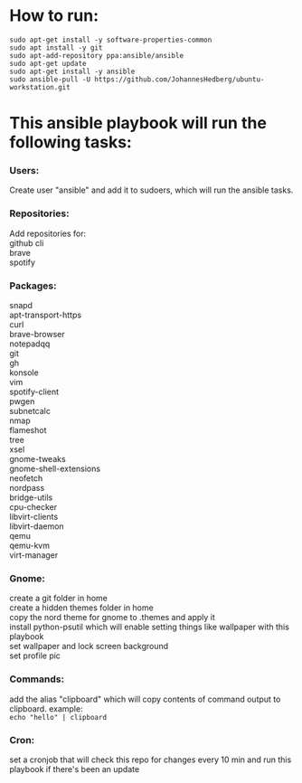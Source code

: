 # How to run:
```
sudo apt-get install -y software-properties-common  
sudo apt install -y git
sudo apt-add-repository ppa:ansible/ansible  
sudo apt-get update  
sudo apt-get install -y ansible  
sudo ansible-pull -U https://github.com/JohannesHedberg/ubuntu-workstation.git
```


# This ansible playbook will run the following tasks: 
### Users:
Create user "ansible" and add it to sudoers, which will run the ansible tasks.

### Repositories:
Add repositories for:  
github cli  
brave  
spotify  

### Packages:
snapd  
apt-transport-https  
curl  
brave-browser  
notepadqq  
git  
gh  
konsole  
vim  
spotify-client  
pwgen  
subnetcalc  
nmap  
flameshot  
tree  
xsel  
gnome-tweaks  
gnome-shell-extensions  
neofetch  
nordpass  
bridge-utils  
cpu-checker  
libvirt-clients  
libvirt-daemon  
qemu  
qemu-kvm  
virt-manager  


### Gnome:
create a git folder in home  
create a hidden themes folder in home  
copy the nord theme for gnome to .themes and apply it  
install python-psutil which will enable setting things like wallpaper with this playbook  
set wallpaper and lock screen background  
set profile pic  


### Commands:
add the alias "clipboard" which will copy contents of command output to clipboard. example:  
`echo "hello" | clipboard` 

### Cron:
set a cronjob that will check this repo for changes every 10 min and run this playbook if there's been an update 